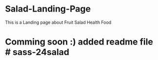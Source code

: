 # Salad-Landing-Page
This is a Landing page about Fruit Salad Health Food

# Comming soon :) added readme file # sass-24salad
